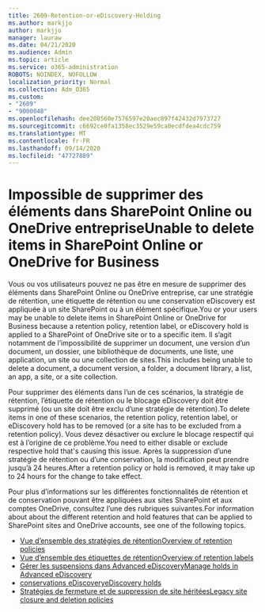 ```yaml
---
title: 2609-Retention-or-eDiscovery-Holding
ms.author: markjjo
author: markjjo
manager: lauraw
ms.date: 04/21/2020
ms.audience: Admin
ms.topic: article
ms.service: o365-administration
ROBOTS: NOINDEX, NOFOLLOW
localization_priority: Normal
ms.collection: Adm_O365
ms.custom:
- "2609"
- "9000048"
ms.openlocfilehash: dee208560e7576597e20aec897f42432d7973727
ms.sourcegitcommit: c6692ce0fa1358ec3529e59ca0ecdfdea4cdc759
ms.translationtype: MT
ms.contentlocale: fr-FR
ms.lasthandoff: 09/14/2020
ms.locfileid: "47727889"
---
```

# <a name="unable-to-delete-items-in-sharepoint-online-or-onedrive-for-business"></a><span data-ttu-id="a6b40-102">Impossible de supprimer des éléments dans SharePoint Online ou OneDrive entreprise</span><span class="sxs-lookup"><span data-stu-id="a6b40-102">Unable to delete items in SharePoint Online or OneDrive for Business</span></span>

<span data-ttu-id="a6b40-103">Vous ou vos utilisateurs pouvez ne pas être en mesure de supprimer des éléments dans SharePoint Online ou OneDrive entreprise, car une stratégie de rétention, une étiquette de rétention ou une conservation eDiscovery est appliquée à un site SharePoint ou à un élément spécifique.</span><span class="sxs-lookup"><span data-stu-id="a6b40-103">You or your users may be unable to delete items in SharePoint Online or OneDrive for Business because a retention policy, retention label, or eDiscovery hold is applied to a SharePoint of OneDrive site or to a specific item.</span></span> <span data-ttu-id="a6b40-104">Il s’agit notamment de l’impossibilité de supprimer un document, une version d’un document, un dossier, une bibliothèque de documents, une liste, une application, un site ou une collection de sites.</span><span class="sxs-lookup"><span data-stu-id="a6b40-104">This includes being unable to delete a document, a document version, a folder, a document library, a list, an app, a site, or a site collection.</span></span> 

<span data-ttu-id="a6b40-105">Pour supprimer des éléments dans l’un de ces scénarios, la stratégie de rétention, l’étiquette de rétention ou le blocage eDiscovery doit être supprimé (ou un site doit être exclu d’une stratégie de rétention).</span><span class="sxs-lookup"><span data-stu-id="a6b40-105">To delete items in one of these scenarios, the retention policy, retention label, or eDiscovery hold has to be removed (or a site has to be excluded from a retention policy).</span></span> <span data-ttu-id="a6b40-106">Vous devez désactiver ou exclure le blocage respectif qui est à l’origine de ce problème.</span><span class="sxs-lookup"><span data-stu-id="a6b40-106">You need to either disable or exclude respective hold that's causing this issue.</span></span> <span data-ttu-id="a6b40-107">Après la suppression d’une stratégie de rétention ou d’une conservation, la modification peut prendre jusqu’à 24 heures.</span><span class="sxs-lookup"><span data-stu-id="a6b40-107">After a retention policy or hold is removed, it may take up to 24 hours for the change to take effect.</span></span> 

<span data-ttu-id="a6b40-108">Pour plus d’informations sur les différentes fonctionnalités de rétention et de conservation pouvant être appliquées aux sites SharePoint et aux comptes OneDrive, consultez l’une des rubriques suivantes.</span><span class="sxs-lookup"><span data-stu-id="a6b40-108">For information about about the different retention and hold features that can be applied to SharePoint sites and OneDrive accounts, see one of the following topics.</span></span>

- [<span data-ttu-id="a6b40-109">Vue d’ensemble des stratégies de rétention</span><span class="sxs-lookup"><span data-stu-id="a6b40-109">Overview of retention policies</span></span>](https://docs.microsoft.com/microsoft-365/compliance/retention-policies)
- [<span data-ttu-id="a6b40-110">Vue d’ensemble des étiquettes de rétention</span><span class="sxs-lookup"><span data-stu-id="a6b40-110">Overview of retention labels</span></span>](https://docs.microsoft.com/microsoft-365/compliance/labels)
- [<span data-ttu-id="a6b40-111">Gérer les suspensions dans Advanced eDiscovery</span><span class="sxs-lookup"><span data-stu-id="a6b40-111">Manage holds in Advanced eDiscovery</span></span>](https://docs.microsoft.com/microsoft-365/compliance/managing-holds)
- [<span data-ttu-id="a6b40-112">conservations eDiscovery</span><span class="sxs-lookup"><span data-stu-id="a6b40-112">eDiscovery holds</span></span>](https://docs.microsoft.com/microsoft-365/compliance/ediscovery-cases#step-4-place-content-locations-on-hold)
- [<span data-ttu-id="a6b40-113">Stratégies de fermeture et de suppression de site héritées</span><span class="sxs-lookup"><span data-stu-id="a6b40-113">Legacy site closure and deletion policies</span></span>](https://support.office.com/article/Use-policies-for-site-closure-and-deletion-A8280D82-27FD-48C5-9ADF-8A5431208BA5)
